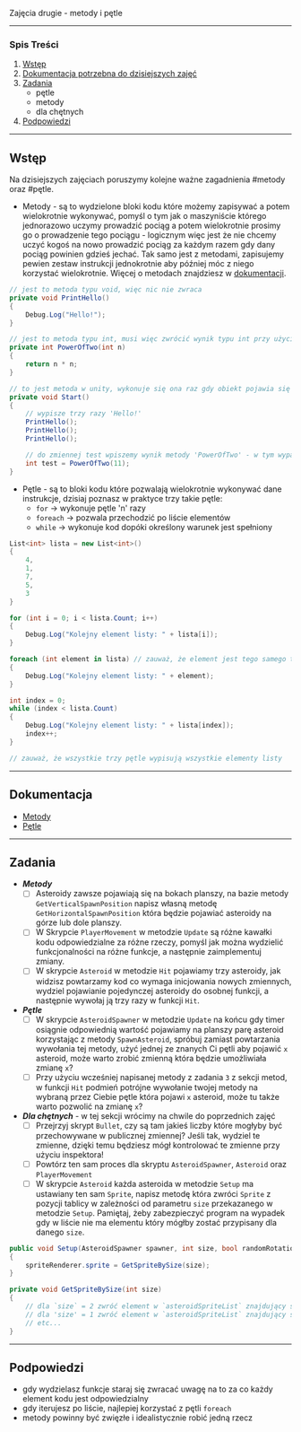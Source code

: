 Zajęcia drugie - metody i pętle

---
### Spis Treści
1. [Wstęp](##wstęp)
2. [Dokumentacja potrzebna do dzisiejszych zajęć](##dokumentacja)
3. [Zadania](##zadania)
	- pętle
	- metody
	- dla chętnych
4. [Podpowiedzi](##podpowiedzi)

---
## Wstęp

Na dzisiejszych zajęciach poruszymy kolejne ważne zagadnienia #metody oraz #pętle.
- Metody - są to wydzielone bloki kodu które możemy zapisywać a potem wielokrotnie wykonywać, pomyśl o tym jak o maszyniście którego jednorazowo uczymy prowadzić pociąg a potem wielokrotnie prosimy go o prowadzenie tego pociągu - logicznym więc jest że nie chcemy uczyć kogoś na nowo prowadzić pociąg za każdym razem gdy dany pociąg powinien gdzieś jechać. Tak samo jest z metodami, zapisujemy pewien zestaw instrukcji jednokrotnie aby później móc z niego korzystać wielokrotnie. Więcej o metodach znajdziesz w [dokumentacji](##dokumentacja).
```C#
// jest to metoda typu void, więc nic nie zwraca
private void PrintHello()
{
	Debug.Log("Hello!");
}

// jest to metoda typu int, musi więc zwrócić wynik typu int przy użyciu słówka 'return'
private int PowerOfTwo(int n) 
{
	return n * n;
}

// to jest metoda w unity, wykonuje się ona raz gdy obiekt pojawia się na scenie
private void Start()
{
	// wypisze trzy razy 'Hello!'
	PrintHello();
	PrintHello();
	PrintHello();

	// do zmiennej test wpiszemy wynik metody 'PowerOfTwo' - w tym wypadku 121
	int test = PowerOfTwo(11);
}
```
- Pętle - są to bloki kodu które pozwalają wielokrotnie wykonywać dane instrukcje, dzisiaj poznasz w praktyce trzy takie pętle: 
	- `for` -> wykonuje pętle 'n' razy
	- `foreach` -> pozwala przechodzić po liście elementów
	- `while` -> wykonuje kod dopóki określony warunek jest spełniony
```C#
List<int> lista = new List<int>()
{
	4,
	1,
	7,
	5,
	3
}

for (int i = 0; i < lista.Count; i++) 
{
	Debug.Log("Kolejny element listy: " + lista[i]);
}

foreach (int element in lista) // zauważ, że element jest tego samego typu co lista
{
	Debug.Log("Kolejny element listy: " + element);
}

int index = 0;
while (index < lista.Count) 
{
	Debug.Log("Kolejny element listy: " + lista[index]);
	index++;
}

// zauważ, że wszystkie trzy pętle wypisują wszystkie elementy listy
```

---
## Dokumentacja
- [Metody](dokumentacja_METODY.pdf)
- [Pętle](dokumentacja_PETLE.pdf)

---
## Zadania
- ***Metody***
	- [ ] Asteroidy zawsze pojawiają się na bokach planszy, na bazie metody `GetVerticalSpawnPosition` napisz własną metodę `GetHorizontalSpawnPosition` która będzie pojawiać asteroidy na górze lub dole planszy.
	- [ ] W Skrypcie `PlayerMovement` w metodzie `Update` są różne kawałki kodu odpowiedzialne za różne rzeczy, pomyśl jak można wydzielić funkcjonalności na różne funkcje, a następnie zaimplementuj zmiany.
	- [ ] W skrypcie `Asteroid` w metodzie `Hit` pojawiamy trzy asteroidy, jak widzisz powtarzamy kod co wymaga inicjowania nowych zmiennych, wydziel pojawianie pojedynczej asteroidy do osobnej funkcji, a następnie wywołaj ją trzy razy w funkcji `Hit`.
- ***Pętle***
	- [ ] W skrypcie `AsteroidSpawner` w metodzie `Update` na końcu gdy timer osiągnie odpowiednią wartość pojawiamy na planszy parę asteroid korzystając z metody `SpawnAsteroid`, spróbuj zamiast powtarzania wywołania tej metody, użyć jednej ze znanych Ci pętli aby pojawić `x` asteroid, może warto zrobić zmienną która będzie umożliwiała zmianę `x`?
	- [ ] Przy użyciu wcześniej napisanej metody z zadania `3` z sekcji metod, w funkcji `Hit` podmień potrójne wywołanie twojej metody na wybraną przez Ciebie pętle która pojawi `x` asteroid, może tu także warto pozwolić na zmianę `x`?
- ***Dla chętnych*** - w tej sekcji wrócimy na chwile do poprzednich zajęć
	- [ ] Przejrzyj skrypt `Bullet`, czy są tam jakieś liczby które mogłyby być przechowywane w publicznej zmiennej? Jeśli tak, wydziel te zmienne, dzięki temu będziesz mógł kontrolować te zmienne przy użyciu inspektora!
	- [ ] Powtórz ten sam proces dla skryptu `AsteroidSpawner`, `Asteroid` oraz `PlayerMovement`
	- [ ] W skrypcie `Asteroid` każda asteroida w metodzie `Setup` ma ustawiany ten sam `Sprite`, napisz metodę która zwróci `Sprite` z pozycji tablicy w zależności od parametru `size` przekazanego w metodzie `Setup`. Pamiętaj, żeby zabezpieczyć program na wypadek gdy w liście nie ma elementu który mógłby zostać przypisany dla danego `size`.
```C#
public void Setup(AsteroidSpawner spawner, int size, bool randomRotation)
{
	spriteRenderer.sprite = GetSpriteBySize(size);
}

private void GetSpriteBySize(int size) 
{
	// dla `size` = 2 zwróć element w `asteroidSpriteList` znajdujący się na miejscu `1`
	// dla 'size' = 1 zwróć element w `asteroidSpriteList` znajdujący się na miejscu `0`
	// etc...
}
```

---
## Podpowiedzi
- gdy wydzielasz funkcje staraj się zwracać uwagę na to za co każdy element kodu jest odpowiedzialny
- gdy iterujesz po liście, najlepiej korzystać z pętli `foreach`
- metody powinny być zwięzłe i idealistycznie robić jedną rzecz